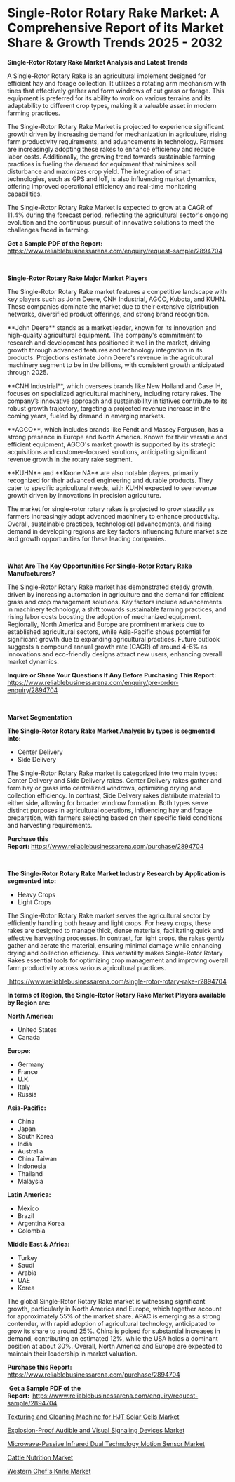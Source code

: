 <p><h1>Single-Rotor Rotary Rake Market: A Comprehensive Report of its Market Share & Growth Trends 2025 - 2032</h1></p><p><strong>Single-Rotor Rotary Rake Market Analysis and Latest Trends</strong></p>
<p><p>A Single-Rotor Rotary Rake is an agricultural implement designed for efficient hay and forage collection. It utilizes a rotating arm mechanism with tines that effectively gather and form windrows of cut grass or forage. This equipment is preferred for its ability to work on various terrains and its adaptability to different crop types, making it a valuable asset in modern farming practices.</p><p>The Single-Rotor Rotary Rake Market is projected to experience significant growth driven by increasing demand for mechanization in agriculture, rising farm productivity requirements, and advancements in technology. Farmers are increasingly adopting these rakes to enhance efficiency and reduce labor costs. Additionally, the growing trend towards sustainable farming practices is fueling the demand for equipment that minimizes soil disturbance and maximizes crop yield. The integration of smart technologies, such as GPS and IoT, is also influencing market dynamics, offering improved operational efficiency and real-time monitoring capabilities. </p><p>The Single-Rotor Rotary Rake Market is expected to grow at a CAGR of 11.4% during the forecast period, reflecting the agricultural sector's ongoing evolution and the continuous pursuit of innovative solutions to meet the challenges faced in farming.</p></p>
<p><strong>Get a Sample PDF of the Report:&nbsp;</strong> <a href="https://www.reliablebusinessarena.com/enquiry/request-sample/2894704?utm_campaign=2033&utm_medium=2&utm_source=Github&utm_content=ia&utm_term=15032025&utm_id=single-rotor-rotary-rake">https://www.reliablebusinessarena.com/enquiry/request-sample/2894704</a></p>
<p>&nbsp;</p>
<p><strong>Single-Rotor Rotary Rake Major Market Players</strong></p>
<p><p>The Single-Rotor Rotary Rake market features a competitive landscape with key players such as John Deere, CNH Industrial, AGCO, Kubota, and KUHN. These companies dominate the market due to their extensive distribution networks, diversified product offerings, and strong brand recognition.</p><p>**John Deere** stands as a market leader, known for its innovation and high-quality agricultural equipment. The company's commitment to research and development has positioned it well in the market, driving growth through advanced features and technology integration in its products. Projections estimate John Deere's revenue in the agricultural machinery segment to be in the billions, with consistent growth anticipated through 2025.</p><p>**CNH Industrial**, which oversees brands like New Holland and Case IH, focuses on specialized agricultural machinery, including rotary rakes. The company’s innovative approach and sustainability initiatives contribute to its robust growth trajectory, targeting a projected revenue increase in the coming years, fueled by demand in emerging markets.</p><p>**AGCO**, which includes brands like Fendt and Massey Ferguson, has a strong presence in Europe and North America. Known for their versatile and efficient equipment, AGCO's market growth is supported by its strategic acquisitions and customer-focused solutions, anticipating significant revenue growth in the rotary rake segment.</p><p>**KUHN** and **Krone NA** are also notable players, primarily recognized for their advanced engineering and durable products. They cater to specific agricultural needs, with KUHN expected to see revenue growth driven by innovations in precision agriculture.</p><p>The market for single-rotor rotary rakes is projected to grow steadily as farmers increasingly adopt advanced machinery to enhance productivity. Overall, sustainable practices, technological advancements, and rising demand in developing regions are key factors influencing future market size and growth opportunities for these leading companies.</p></p>
<p>&nbsp;</p>
<p><strong>What Are The Key Opportunities For Single-Rotor Rotary Rake Manufacturers?</strong></p>
<p><p>The Single-Rotor Rotary Rake market has demonstrated steady growth, driven by increasing automation in agriculture and the demand for efficient grass and crop management solutions. Key factors include advancements in machinery technology, a shift towards sustainable farming practices, and rising labor costs boosting the adoption of mechanized equipment. Regionally, North America and Europe are prominent markets due to established agricultural sectors, while Asia-Pacific shows potential for significant growth due to expanding agricultural practices. Future outlook suggests a compound annual growth rate (CAGR) of around 4-6% as innovations and eco-friendly designs attract new users, enhancing overall market dynamics.</p></p>
<p><strong>Inquire or Share Your Questions If Any Before Purchasing This Report:</strong> <a href="https://www.reliablebusinessarena.com/enquiry/pre-order-enquiry/2894704?utm_campaign=2033&utm_medium=2&utm_source=Github&utm_content=ia&utm_term=15032025&utm_id=single-rotor-rotary-rake">https://www.reliablebusinessarena.com/enquiry/pre-order-enquiry/2894704</a></p>
<p>&nbsp;</p>
<p><strong>Market Segmentation</strong></p>
<p><strong>The Single-Rotor Rotary Rake Market Analysis by types is segmented into:</strong></p>
<p><ul><li>Center Delivery</li><li>Side Delivery</li></ul></p>
<p><p>The Single-Rotor Rotary Rake market is categorized into two main types: Center Delivery and Side Delivery rakes. Center Delivery rakes gather and form hay or grass into centralized windrows, optimizing drying and collection efficiency. In contrast, Side Delivery rakes distribute material to either side, allowing for broader windrow formation. Both types serve distinct purposes in agricultural operations, influencing hay and forage preparation, with farmers selecting based on their specific field conditions and harvesting requirements.</p></p>
<p><strong>Purchase this Report:&nbsp;</strong><a href="https://www.reliablebusinessarena.com/purchase/2894704?utm_campaign=2033&utm_medium=2&utm_source=Github&utm_content=ia&utm_term=15032025&utm_id=single-rotor-rotary-rake">https://www.reliablebusinessarena.com/purchase/2894704</a></p>
<p>&nbsp;</p>
<p><strong>The Single-Rotor Rotary Rake Market Industry Research by Application is segmented into:</strong></p>
<p><ul><li>Heavy Crops</li><li>Light Crops</li></ul></p>
<p><p>The Single-Rotor Rotary Rake market serves the agricultural sector by efficiently handling both heavy and light crops. For heavy crops, these rakes are designed to manage thick, dense materials, facilitating quick and effective harvesting processes. In contrast, for light crops, the rakes gently gather and aerate the material, ensuring minimal damage while enhancing drying and collection efficiency. This versatility makes Single-Rotor Rotary Rakes essential tools for optimizing crop management and improving overall farm productivity across various agricultural practices.</p></p>
<p><a href="https://www.reliablebusinessarena.com/single-rotor-rotary-rake-r2894704?utm_campaign=2033&utm_medium=2&utm_source=Github&utm_content=ia&utm_term=15032025&utm_id=single-rotor-rotary-rake">&nbsp;https://www.reliablebusinessarena.com/single-rotor-rotary-rake-r2894704</a></p>
<p><strong>In terms of Region, the Single-Rotor Rotary Rake Market Players available by Region are:</strong></p>
<p>
    <p> <strong> North America: </strong>
        <ul>
            <li>United States</li>
            <li>Canada</li>
        </ul>
        </p> 
    <p> <strong> Europe: </strong>
        <ul>
            <li>Germany</li>
            <li>France</li>
            <li>U.K.</li>
            <li>Italy</li>
            <li>Russia</li>
        </ul>
        </p> 
    <p> <strong> Asia-Pacific: </strong>
        <ul>
            <li>China</li>
            <li>Japan</li>
            <li>South Korea</li>
            <li>India</li>
            <li>Australia</li>
            <li>China Taiwan</li>
            <li>Indonesia</li>
            <li>Thailand</li>
            <li>Malaysia</li>
        </ul>
        </p> 
    <p> <strong> Latin America: </strong>
        <ul>
            <li>Mexico</li>
            <li>Brazil</li>
            <li>Argentina Korea</li>
            <li>Colombia</li>
        </ul>
        </p> 
    <p> <strong> Middle East & Africa: </strong>
        <ul>
            <li>Turkey</li>
            <li>Saudi</li>
            <li>Arabia</li>
            <li>UAE</li>
            <li>Korea</li>
        </ul>
    </p>
    </p>
<p><p>The global Single-Rotor Rotary Rake market is witnessing significant growth, particularly in North America and Europe, which together account for approximately 55% of the market share. APAC is emerging as a strong contender, with rapid adoption of agricultural technology, anticipated to grow its share to around 25%. China is poised for substantial increases in demand, contributing an estimated 12%, while the USA holds a dominant position at about 30%. Overall, North America and Europe are expected to maintain their leadership in market valuation.</p></p>
<p><strong>Purchase this Report: </strong><a href="https://www.reliablebusinessarena.com/purchase/2894704?utm_campaign=2033&utm_medium=2&utm_source=Github&utm_content=ia&utm_term=15032025&utm_id=single-rotor-rotary-rake">https://www.reliablebusinessarena.com/purchase/2894704</a></p>
<p>&nbsp;<strong>Get a Sample PDF of the Report:&nbsp;&nbsp;</strong><a href="https://www.reliablebusinessarena.com/enquiry/request-sample/2894704?utm_campaign=2033&utm_medium=2&utm_source=Github&utm_content=ia&utm_term=15032025&utm_id=single-rotor-rotary-rake">https://www.reliablebusinessarena.com/enquiry/request-sample/2894704</a></p>
<p><strong></strong></p>
<p><p><a href="https://github.com/kocssequen/Market-Research-Report-List-1/blob/main/texturing-and-cleaning-machine-for-hjt-solar-cells-market.md?utm_campaign=2033&utm_medium=2&utm_source=Github&utm_content=ia&utm_term=15032025&utm_id=single-rotor-rotary-rake">Texturing and Cleaning Machine for HJT Solar Cells Market</a></p><p><a href="https://github.com/chlihakwatsi/Market-Research-Report-List-1/blob/main/explosion-proof-audible-and-visual-signaling-devices-market.md?utm_campaign=2033&utm_medium=2&utm_source=Github&utm_content=ia&utm_term=15032025&utm_id=single-rotor-rotary-rake">Explosion-Proof Audible and Visual Signaling Devices Market</a></p><p><a href="https://github.com/aoutefjovene00/Market-Research-Report-List-1/blob/main/microwave-passive-infrared-dual-technology-motion-sensor-market.md?utm_campaign=2033&utm_medium=2&utm_source=Github&utm_content=ia&utm_term=15032025&utm_id=single-rotor-rotary-rake">Microwave-Passive Infrared Dual Technology Motion Sensor Market</a></p><p><a href="https://github.com/jemmysolin5k/Market-Research-Report-List-1/blob/main/cattle-nutrition-market.md?utm_campaign=2033&utm_medium=2&utm_source=Github&utm_content=ia&utm_term=15032025&utm_id=single-rotor-rotary-rake">Cattle Nutrition Market</a></p><p><a href="https://github.com/sokurgleyde/Market-Research-Report-List-1/blob/main/western-chefs-knife-market.md?utm_campaign=2033&utm_medium=2&utm_source=Github&utm_content=ia&utm_term=15032025&utm_id=single-rotor-rotary-rake">Western Chef's Knife Market</a></p></p>